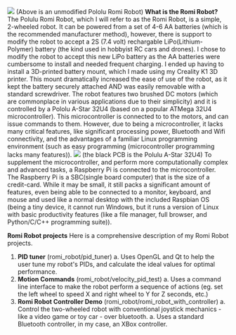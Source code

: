 ![](https://a.pololu-files.com/picture/0J9406.600x480.jpg?5fdb7348a15ae23dc870aee4e1fe0041)
(Above is an unmodified Pololu Romi Robot)
**What is the Romi Robot?**
    The Polulu Romi Robot, which I will refer to as the Romi Robot, is a simple, 2-wheeled robot. It can be powered from a set of 4-6
AA batteries (which is the recommended manufacturer method), however, there is support to modify the robot to accept a 2S (7.4 volt) rechargable LiPo(Lithium-Polymer) battery (the kind used in hobbyist RC cars and drones). I chose to modify the robot to accept this new LiPo battery as the AA batteries were cumbersome to install and needed frequent charging. I ended up having to install a 3D-printed battery mount, which I made using my Creality K1 3D printer. This mount dramatically increased the ease of use of the robot, as it kept the battery securely attached AND was easily removable with a standard screwdriver.
    The robot features two brushed DC motors (which are commonplace in various applications due to their simplicity) and it is 
controlled by a Pololu A-Star 32U4 (based on a popular ATMega 32U4 microcontroller). This microcontroller is connected to to the motors, and can issue commands to them. However, due to being a microcontroller, it lacks many critical features, like significant processing power, Bluetooth and Wifi connectivity, and the advantages of a familiar Linux programming environment (such as easy programming (microcontroller programming lacks many features)).
![](https://a.pololu-files.com/picture/0J11109.1200x600.jpg?941cfd35ed2641cf22f5120ca7176958)
(the black PCB is the Polulu A-Star 32U4)
    To supplement the microcontroller, and perform more computationally complex and advanced tasks, a Raspberry Pi is connected to the 
microcontroller. The Raspberry Pi is a SBC(single board computer) that is the size of a credit-card. While it may be small, it still packs a significant amount of features, even being able to be connected to a monitor, keyboard, and mouse and used like a normal desktop with the included Raspbian OS (being a tiny device, it cannot run Windows, but it runs a version of Linux with basic productivity features (like a file manager, full browser, and Python/C/C++ programming suite)).

**Romi Robot projects**
Here is a comprehensive description of my Romi Robot projects.
1. **PID tuner** (romi_robot/pid_tuner)
    a. Uses OpenGL and Qt to help the user tune my robot's PIDs, and calculate the ideal values for optimal performance.
2. **Motion Commands** (romi_robot/velocity_pid_test)
    a. Uses a command line interface to make the robot perform a sequence of actions (eg. set the left wheel to speed X and right wheel to Y for Z seconds, etc.)
3. **Romi Robot Controller Demo** (romi_robot/romi_robot_with_controller)
    a. Control the two-wheeled robot with conventional joystick mechanics - like a video game or toy car - over bluetooth.
        a. Uses a standard Bluetooth controller, in my case, an XBox controller.